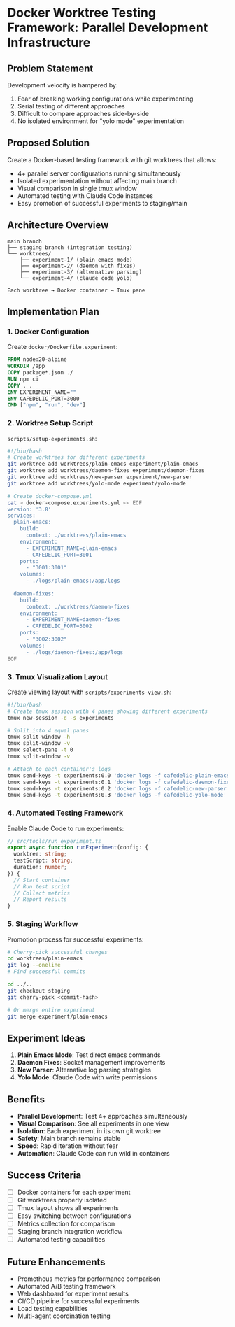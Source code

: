 # Docker Worktree Testing Framework: Parallel Development Infrastructure

## Problem Statement

Development velocity is hampered by:
1. Fear of breaking working configurations while experimenting
2. Serial testing of different approaches
3. Difficult to compare approaches side-by-side
4. No isolated environment for "yolo mode" experimentation

## Proposed Solution

Create a Docker-based testing framework with git worktrees that allows:
- 4+ parallel server configurations running simultaneously
- Isolated experimentation without affecting main branch
- Visual comparison in single tmux window
- Automated testing with Claude Code instances
- Easy promotion of successful experiments to staging/main

## Architecture Overview

```
main branch
├── staging branch (integration testing)
└── worktrees/
    ├── experiment-1/ (plain emacs mode)
    ├── experiment-2/ (daemon with fixes)
    ├── experiment-3/ (alternative parsing)
    └── experiment-4/ (claude code yolo)
    
Each worktree → Docker container → Tmux pane
```

## Implementation Plan

### 1. Docker Configuration

Create `docker/Dockerfile.experiment`:
```dockerfile
FROM node:20-alpine
WORKDIR /app
COPY package*.json ./
RUN npm ci
COPY . .
ENV EXPERIMENT_NAME=""
ENV CAFEDELIC_PORT=3000
CMD ["npm", "run", "dev"]
```

### 2. Worktree Setup Script

`scripts/setup-experiments.sh`:
```bash
#!/bin/bash
# Create worktrees for different experiments
git worktree add worktrees/plain-emacs experiment/plain-emacs
git worktree add worktrees/daemon-fixes experiment/daemon-fixes
git worktree add worktrees/new-parser experiment/new-parser
git worktree add worktrees/yolo-mode experiment/yolo-mode

# Create docker-compose.yml
cat > docker-compose.experiments.yml << EOF
version: '3.8'
services:
  plain-emacs:
    build:
      context: ./worktrees/plain-emacs
    environment:
      - EXPERIMENT_NAME=plain-emacs
      - CAFEDELIC_PORT=3001
    ports:
      - "3001:3001"
    volumes:
      - ./logs/plain-emacs:/app/logs
      
  daemon-fixes:
    build:
      context: ./worktrees/daemon-fixes
    environment:
      - EXPERIMENT_NAME=daemon-fixes
      - CAFEDELIC_PORT=3002
    ports:
      - "3002:3002"
    volumes:
      - ./logs/daemon-fixes:/app/logs
EOF
```

### 3. Tmux Visualization Layout

Create viewing layout with `scripts/experiments-view.sh`:
```bash
#!/bin/bash
# Create tmux session with 4 panes showing different experiments
tmux new-session -d -s experiments

# Split into 4 equal panes
tmux split-window -h
tmux split-window -v
tmux select-pane -t 0
tmux split-window -v

# Attach to each container's logs
tmux send-keys -t experiments:0.0 'docker logs -f cafedelic-plain-emacs' C-m
tmux send-keys -t experiments:0.1 'docker logs -f cafedelic-daemon-fixes' C-m
tmux send-keys -t experiments:0.2 'docker logs -f cafedelic-new-parser' C-m
tmux send-keys -t experiments:0.3 'docker logs -f cafedelic-yolo-mode' C-m
```

### 4. Automated Testing Framework

Enable Claude Code to run experiments:
```typescript
// src/tools/run_experiment.ts
export async function runExperiment(config: {
  worktree: string;
  testScript: string;
  duration: number;
}) {
  // Start container
  // Run test script
  // Collect metrics
  // Report results
}
```

### 5. Staging Workflow

Promotion process for successful experiments:
```bash
# Cherry-pick successful changes
cd worktrees/plain-emacs
git log --oneline
# Find successful commits

cd ../..
git checkout staging
git cherry-pick <commit-hash>

# Or merge entire experiment
git merge experiment/plain-emacs
```

## Experiment Ideas

1. **Plain Emacs Mode**: Test direct emacs commands
2. **Daemon Fixes**: Socket management improvements
3. **New Parser**: Alternative log parsing strategies
4. **Yolo Mode**: Claude Code with write permissions

## Benefits

- **Parallel Development**: Test 4+ approaches simultaneously
- **Visual Comparison**: See all experiments in one view
- **Isolation**: Each experiment in its own git worktree
- **Safety**: Main branch remains stable
- **Speed**: Rapid iteration without fear
- **Automation**: Claude Code can run wild in containers

## Success Criteria

- [ ] Docker containers for each experiment
- [ ] Git worktrees properly isolated
- [ ] Tmux layout shows all experiments
- [ ] Easy switching between configurations
- [ ] Metrics collection for comparison
- [ ] Staging branch integration workflow
- [ ] Automated testing capabilities

## Future Enhancements

- Prometheus metrics for performance comparison
- Automated A/B testing framework
- Web dashboard for experiment results
- CI/CD pipeline for successful experiments
- Load testing capabilities
- Multi-agent coordination testing
